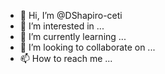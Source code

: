 - 👋 Hi, I’m @DShapiro-ceti
- 👀 I’m interested in ...
- 🌱 I’m currently learning ...
- 💞️ I’m looking to collaborate on ...
- 📫 How to reach me ...

<!---
DShapiro-ceti/DShapiro-ceti is a ✨ special ✨ repository because its `README.md` (this file) appears on your GitHub profile.
You can click the Preview link to take a look at your changes.
--->
